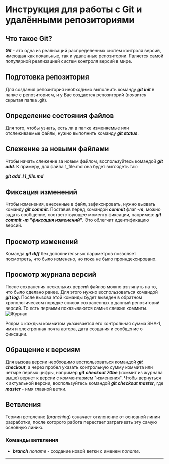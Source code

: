# **Инструкция для работы с Git и удалёнными репозиториями**


## Что такое **Git**?

***Git*** - это одна из реализаций распределенных систем контроля версий, имеющая как локальные, так и удаленные репозитории. Является самой популярной реализацией систем контроля версий в мире.

## Подготовка репозитория
Для создания репозитория необходимо выполнить команду ***git init*** в папке с репозиторием, и у Вас создастся репозиторий (появится скрытая папка .git).


## Определение состояния файлов

Для того, чтобы узнать, есть ли в папке изменяемые или отслеживаемые файлы, нужно выполнить команду ***git status***.

## Слежение за новыми файлами

Чтобы начать слежение за новым файлом, воспользуйтесь командой ***git add***. К примеру, для файла 1_file.md она будет выглядеть так: 

***git add .\1_file.md***

## Фиксация изменений

Чтобы изменения, внесенные в файл, зафиксировать, нужно вызвать команду ***git commit***. Поставив перед командой ***commit*** флаг ***-m***, можно задать сообщение, соответствующее моменту фиксации, например: ***git commit -m "фиксация изменений"***. Это облегчит идентификацию версий.

## Просмотр изменений

Команда ***git diff*** без дополнительных параметров позволяет посмотреть, что было изменено, но пока не было проиндексировано.

## Просмотр журнала версий

После сохранения нескольких версий файлов можно взглянуть на то, что было сделано ранее. Для этого нужно воспользоваться командой ***git log***. После вызова этой команды будет выведен в обратном
хронологическом порядке список сохраненных в данный репозиторий версий. То есть первыми показываются самые свежие коммиты.
![Журнал](image_log.png)

Рядом с каждым коммитом указывается его контрольная сумма SHA-1, имя и электронная почта автора, дата создания и сообщение о фиксации.

## Обращение к версиям
Для вызова версии необходимо воспользоваться командой ***git checkout***, а через пробел указать контрольную сумму коммита или четыре первых цифры, например ***git checkout 70be*** (коммит из журнала выше) вернет к версии с комментарием "изменения". Чтобы вернуться к актуальной версии, воспользуйтесь командой ***git checkout master***, где ***master*** - имя главной ветки.

## Ветвления

Термин ветвление (*branching*) означает отклонение от основной линии разработки, после которого работа перестает затрагивать эту самую основную линию. 

### Команды ветвления
* ***branch*** *noname* - создание новой ветки с именем *noname*.
* ***